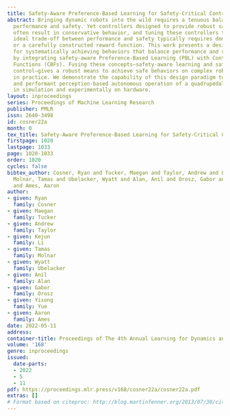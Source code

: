 ```yaml
---
title: Safety-Aware Preference-Based Learning for Safety-Critical Control
abstract: Bringing dynamic robots into the wild requires a tenuous balance between
  performance and safety. Yet controllers designed to provide robust safety guarantees
  often result in conservative behavior, and tuning these controllers to find the
  ideal trade-off between performance and safety typically requires domain expertise
  or a carefully constructed reward function. This work presents a design paradigm
  for systematically achieving behaviors that balance performance and robust safety
  by integrating safety-aware Preference-Based Learning (PBL) with Control Barrier
  Functions (CBFs). Fusing these concepts—safety-aware learning and safety-critical
  control—gives a robust means to achieve safe behaviors on complex robotic systems
  in practice. We demonstrate the capability of this design paradigm to achieve safe
  and performant perception-based autonomous operation of a quadrupedal robot both
  in simulation and experimentally on hardware.
layout: inproceedings
series: Proceedings of Machine Learning Research
publisher: PMLR
issn: 2640-3498
id: cosner22a
month: 0
tex_title: Safety-Aware Preference-Based Learning for Safety-Critical Control
firstpage: 1020
lastpage: 1033
page: 1020-1033
order: 1020
cycles: false
bibtex_author: Cosner, Ryan and Tucker, Maegan and Taylor, Andrew and Li, Kejun and
  Molnar, Tamas and Ubelacker, Wyatt and Alan, Anil and Orosz, Gabor and Yue, Yisong
  and Ames, Aaron
author:
- given: Ryan
  family: Cosner
- given: Maegan
  family: Tucker
- given: Andrew
  family: Taylor
- given: Kejun
  family: Li
- given: Tamas
  family: Molnar
- given: Wyatt
  family: Ubelacker
- given: Anil
  family: Alan
- given: Gabor
  family: Orosz
- given: Yisong
  family: Yue
- given: Aaron
  family: Ames
date: 2022-05-11
address:
container-title: Proceedings of The 4th Annual Learning for Dynamics and Control Conference
volume: '168'
genre: inproceedings
issued:
  date-parts:
  - 2022
  - 5
  - 11
pdf: https://proceedings.mlr.press/v168/cosner22a/cosner22a.pdf
extras: []
# Format based on citeproc: http://blog.martinfenner.org/2013/07/30/citeproc-yaml-for-bibliographies/
---
```

